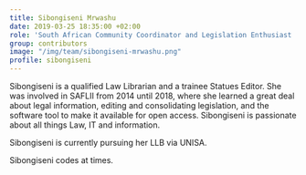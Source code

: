 ```yaml
---
title: Sibongiseni Mrwashu
date: 2019-03-25 18:35:00 +02:00
role: 'South African Community Coordinator and Legislation Enthusiast '
group: contributors
image: "/img/team/sibongiseni-mrwashu.png"
profile: sibongiseni
---
```


Sibongiseni is a qualified Law Librarian and a trainee Statues Editor. She was involved in SAFLII from 2014 until 2018, where she learned a great deal about legal information, editing and consolidating legislation, and the software tool to make it available for open access. Sibongiseni is passionate about all things Law, IT and information. 

Sibongiseni is currently pursuing her LLB via UNISA. 

Sibongiseni codes at times. 
